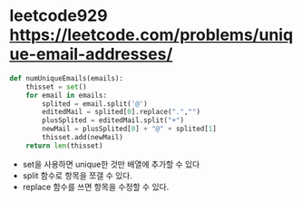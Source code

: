 # leetcode929 https://leetcode.com/problems/unique-email-addresses/

```python
def numUniqueEmails(emails):
	thisset = set()
	for email in emails:
		splited = email.split('@')
		editedMail = splited[0].replace(".","")
		plusSplited = editedMail.split("+")
		newMail = plusSplited[0] + "@" + splited[1]    
		thisset.add(newMail)
	return len(thisset)
```

- set을 사용하면 unique한 것만 배열에 추가할 수 있다
- split 함수로 항목을 쪼갤 수 있다.
- replace 함수를 쓰면 항목을 수정할 수 있다.
